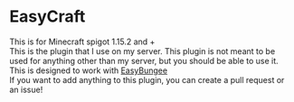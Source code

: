 # EasyCraft
This is for Minecraft spigot 1.15.2 and +<br>
This is the plugin that I use on my server. This plugin is not meant to be used for anything other than my server, but you should be able to use it. This is designed to work with [EasyBungee](https://github.com/ImDaBigBoss/EasyBungee)<br>
If you want to add anything to this plugin, you can create a pull request or an issue!